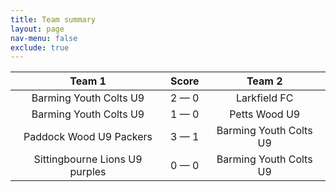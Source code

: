```yaml
---
title: Team summary
layout: page
nav-menu: false
exclude: true
---
```




|             Team 1             |    Score    |         Team 2         |
|:------------------------------:|:-----------:|:----------------------:|
|     Barming Youth Colts U9     | 2 &mdash; 0 |      Larkfield FC      |
|     Barming Youth Colts U9     | 1 &mdash; 0 |     Petts Wood U9      |
|    Paddock Wood U9 Packers     | 3 &mdash; 1 | Barming Youth Colts U9 |
| Sittingbourne Lions U9 purples | 0 &mdash; 0 | Barming Youth Colts U9 |

 <br /><br /><br />